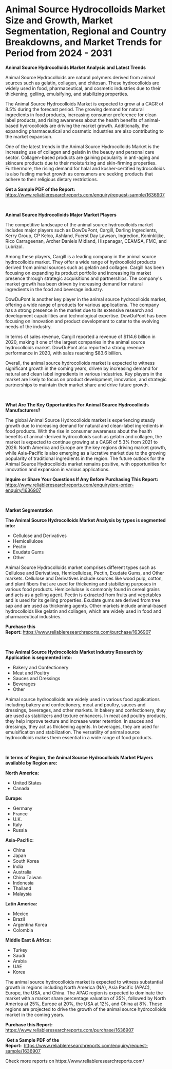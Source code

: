 <p><h1>Animal Source Hydrocolloids Market Size and Growth, Market Segmentation, Regional and Country Breakdowns, and Market Trends for Period from 2024 -  2031</h1></p><p><strong>Animal Source Hydrocolloids Market Analysis and Latest Trends</strong></p>
<p><p>Animal Source Hydrocolloids are natural polymers derived from animal sources such as gelatin, collagen, and chitosan. These hydrocolloids are widely used in food, pharmaceutical, and cosmetic industries due to their thickening, gelling, emulsifying, and stabilizing properties.</p><p>The Animal Source Hydrocolloids Market is expected to grow at a CAGR of 8.5% during the forecast period. The growing demand for natural ingredients in food products, increasing consumer preference for clean label products, and rising awareness about the health benefits of animal-based hydrocolloids are driving the market growth. Additionally, the expanding pharmaceutical and cosmetic industries are also contributing to the market expansion.</p><p>One of the latest trends in the Animal Source Hydrocolloids Market is the increasing use of collagen and gelatin in the beauty and personal care sector. Collagen-based products are gaining popularity in anti-aging and skincare products due to their moisturizing and skin-firming properties. Furthermore, the rising demand for halal and kosher-certified hydrocolloids is also fueling market growth as consumers are seeking products that adhere to their religious dietary restrictions.</p></p>
<p><strong>Get a Sample PDF of the Report:&nbsp;</strong> <a href="https://www.reliableresearchreports.com/enquiry/request-sample/1636907">https://www.reliableresearchreports.com/enquiry/request-sample/1636907</a></p>
<p>&nbsp;</p>
<p><strong>Animal Source Hydrocolloids Major Market Players</strong></p>
<p><p>The competitive landscape of the animal source hydrocolloids market includes major players such as DowDuPont, Cargill, Darling Ingredients, Kerry Group, CP Kelco, Ashland, Fuerst Day Lawson, Ingredion, Koninklijke, Rico Carrageenan, Archer Daniels Midland, Hispanagar, CEAMSA, FMC, and Lubrizol.</p><p>Among these players, Cargill is a leading company in the animal source hydrocolloids market. They offer a wide range of hydrocolloid products derived from animal sources such as gelatin and collagen. Cargill has been focusing on expanding its product portfolio and increasing its market presence through strategic acquisitions and partnerships. The company's market growth has been driven by increasing demand for natural ingredients in the food and beverage industry.</p><p>DowDuPont is another key player in the animal source hydrocolloids market, offering a wide range of products for various applications. The company has a strong presence in the market due to its extensive research and development capabilities and technological expertise. DowDuPont has been focusing on innovation and product development to cater to the evolving needs of the industry.</p><p>In terms of sales revenue, Cargill reported a revenue of $114.6 billion in 2020, making it one of the largest companies in the animal source hydrocolloids market. DowDuPont also reported a strong revenue performance in 2020, with sales reaching $83.6 billion.</p><p>Overall, the animal source hydrocolloids market is expected to witness significant growth in the coming years, driven by increasing demand for natural and clean label ingredients in various industries. Key players in the market are likely to focus on product development, innovation, and strategic partnerships to maintain their market share and drive future growth.</p></p>
<p>&nbsp;</p>
<p><strong>What Are The Key Opportunities For Animal Source Hydrocolloids Manufacturers?</strong></p>
<p><p>The global Animal Source Hydrocolloids market is experiencing steady growth due to increasing demand for natural and clean-label ingredients in food products. With the rise in consumer awareness about the health benefits of animal-derived hydrocolloids such as gelatin and collagen, the market is expected to continue growing at a CAGR of 5.3% from 2021 to 2026. North America and Europe are the key regions driving market growth, while Asia-Pacific is also emerging as a lucrative market due to the growing popularity of traditional ingredients in the region. The future outlook for the Animal Source Hydrocolloids market remains positive, with opportunities for innovation and expansion in various applications.</p></p>
<p><strong>Inquire or Share Your Questions If Any Before Purchasing This Report:</strong> <a href="https://www.reliableresearchreports.com/enquiry/pre-order-enquiry/1636907">https://www.reliableresearchreports.com/enquiry/pre-order-enquiry/1636907</a></p>
<p>&nbsp;</p>
<p><strong>Market Segmentation</strong></p>
<p><strong>The Animal Source Hydrocolloids Market Analysis by types is segmented into:</strong></p>
<p><ul><li>Cellulose and Derivatives</li><li>Hemicellulose</li><li>Pectin</li><li>Exudate Gums</li><li>Other</li></ul></p>
<p><p>Animal Source Hydrocolloids market comprises different types such as Cellulose and Derivatives, Hemicellulose, Pectin, Exudate Gums, and Other markets. Cellulose and Derivatives include sources like wood pulp, cotton, and plant fibers that are used for thickening and stabilizing purposes in various food products. Hemicellulose is commonly found in cereal grains and acts as a gelling agent. Pectin is extracted from fruits and vegetables and is used for its gelling properties. Exudate gums are derived from tree sap and are used as thickening agents. Other markets include animal-based hydrocolloids like gelatin and collagen, which are widely used in food and pharmaceutical industries.</p></p>
<p><strong>Purchase this Report:&nbsp;</strong><a href="https://www.reliableresearchreports.com/purchase/1636907">https://www.reliableresearchreports.com/purchase/1636907</a></p>
<p>&nbsp;</p>
<p><strong>The Animal Source Hydrocolloids Market Industry Research by Application is segmented into:</strong></p>
<p><ul><li>Bakery and Confectionery</li><li>Meat and Poultry</li><li>Sauces and Dressings</li><li>Beverages</li><li>Other</li></ul></p>
<p><p>Animal source hydrocolloids are widely used in various food applications including bakery and confectionery, meat and poultry, sauces and dressings, beverages, and other markets. In bakery and confectionery, they are used as stabilizers and texture enhancers. In meat and poultry products, they help improve texture and increase water retention. In sauces and dressings, they act as thickening agents. In beverages, they are used for emulsification and stabilization. The versatility of animal source hydrocolloids makes them essential in a wide range of food products.</p></p>
<p>&nbsp;</p>
<p><strong>In terms of Region, the Animal Source Hydrocolloids Market Players available by Region are:</strong></p>
<p>
    <p> <strong> North America: </strong>
        <ul>
            <li>United States</li>
            <li>Canada</li>
        </ul>
        </p> 
    <p> <strong> Europe: </strong>
        <ul>
            <li>Germany</li>
            <li>France</li>
            <li>U.K.</li>
            <li>Italy</li>
            <li>Russia</li>
        </ul>
        </p> 
    <p> <strong> Asia-Pacific: </strong>
        <ul>
            <li>China</li>
            <li>Japan</li>
            <li>South Korea</li>
            <li>India</li>
            <li>Australia</li>
            <li>China Taiwan</li>
            <li>Indonesia</li>
            <li>Thailand</li>
            <li>Malaysia</li>
        </ul>
        </p> 
    <p> <strong> Latin America: </strong>
        <ul>
            <li>Mexico</li>
            <li>Brazil</li>
            <li>Argentina Korea</li>
            <li>Colombia</li>
        </ul>
        </p> 
    <p> <strong> Middle East & Africa: </strong>
        <ul>
            <li>Turkey</li>
            <li>Saudi</li>
            <li>Arabia</li>
            <li>UAE</li>
            <li>Korea</li>
        </ul>
    </p>
    </p>
<p><p>The animal source hydrocolloids market is expected to witness substantial growth in regions including North America (NA), Asia Pacific (APAC), Europe, the USA, and China. The APAC region is expected to dominate the market with a market share percentage valuation of 35%, followed by North America at 25%, Europe at 20%, the USA at 12%, and China at 8%. These regions are projected to drive the growth of the animal source hydrocolloids market in the coming years.</p></p>
<p><strong>Purchase this Report: </strong><a href="https://www.reliableresearchreports.com/purchase/1636907">https://www.reliableresearchreports.com/purchase/1636907</a></p>
<p>&nbsp;<strong>Get a Sample PDF of the Report:&nbsp;&nbsp;</strong><a href="https://www.reliableresearchreports.com/enquiry/request-sample/1636907">https://www.reliableresearchreports.com/enquiry/request-sample/1636907</a></p>
<p><strong></strong></p>
<p>Check more reports on https://www.reliableresearchreports.com/</p>